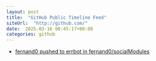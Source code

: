 ```yaml
---
layout: post
title:  "GitHub Public Timeline Feed"
siteUrl:  "http://github.com/"
date:  2025-03-16 08:45:17+00:00
categories: github
---
```

*  [fernand0 pushed to errbot in fernand0/socialModules](https://github.com/fernand0/socialModules/compare/7f1f87e701...43afe42606)
